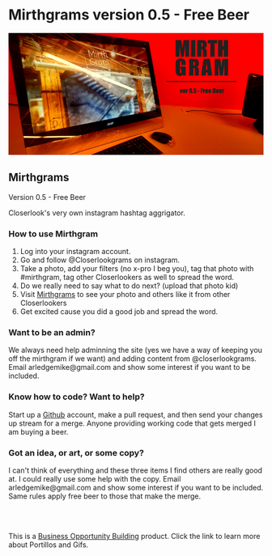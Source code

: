 Mirthgrams version 0.5 - Free Beer 
===========
<img src ="https://raw.githubusercontent.com/ArledgeMike/mirthgrams/master/images/mirthgram_cover.png" />


<h2>Mirthgrams</h2> <p>Version 0.5 - Free Beer</p>
<p>Closerlook's very own instagram hashtag aggrigator.</p>

<h3>How to use Mirthgram</h3>
<ol>
<li>Log into your instagram account.</li>
<li>Go and follow @Closerlookgrams on instagram.</li>
<li>Take a photo, add your filters (no x-pro I beg you), tag that photo with #mirthgram, tag other Closerlookers as well to spread the word.</li>
<li>Do we really need to say what to do next? (upload that photo kid)</li>
<li>Visit <a href="http://codeandpen.com/mirthgrams">Mirthgrams</a> to see your photo and others like it from other Closerlookers</li>
<li>Get excited cause you did a good job and spread the word.</li>
</ol>

<h3>Want to be an admin?</h3>
<p>We always need help adminning the site (yes we have a way of keeping you off the mirthgram if we want) and adding content from @closerlookgrams. Email arledgemike@gmail.com and show some interest if you want to be included.</p>

<h3>Know how to code? Want to help?</h3>
<p>Start up a <a href="http://github.com">Github</a> account, make a pull request, and then send your changes up stream for a merge. Anyone providing working code that gets merged I am buying a beer.</p>

<h3>Got an idea, or art, or some copy?</h3>
<p>I can't think of everything and these three items I find others are really good at. I could really use some help with the copy. Email arledgemike@gmail.com and show some interest if you want to be included. Same rules apply free beer to those that make the merge.</p>

<br/>
<br/>
<p>This is a <a href="http://www.bobdotbiz.com">Business Opportunity Building</a> product. Click the link to learn more about Portillos and Gifs.</p>
